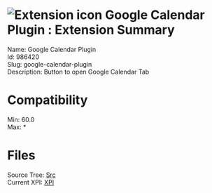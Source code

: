 # ![Extension icon](https://addons.thunderbird.net/static/img/addon-icons/default-64.png) Google Calendar Plugin : Extension Summary

Name: Google Calendar Plugin  
Id: 986420  
Slug: google-calendar-plugin  
Description: Button to open Google Calendar Tab
  

# Compatibility
Min: 60.0  
Max: *  

# Files

Source Tree: [Src](C:/Dev/Thunderbird/ThunderKdB/xall/x68/986420-google-calendar-plugin/src)  
Current XPI: [XPI](C:/Dev/Thunderbird/ThunderKdB/xall/x68/986420-google-calendar-plugin/xpi)  



